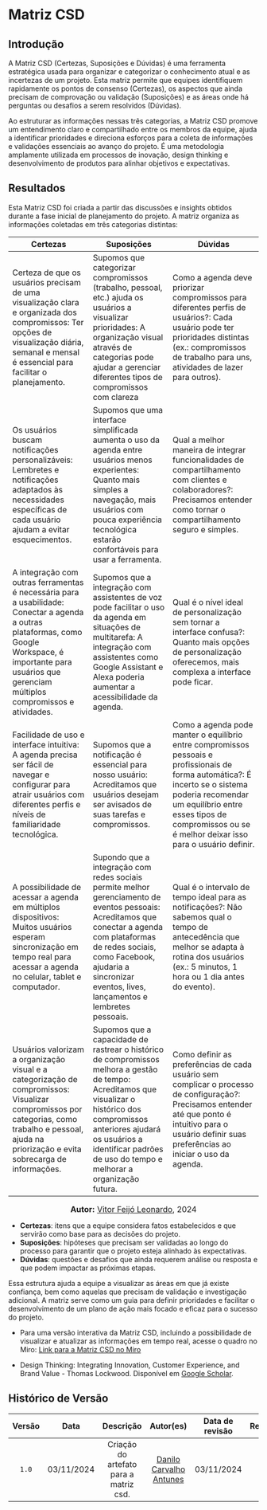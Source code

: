 # Matriz CSD 

## Introdução

A Matriz CSD (Certezas, Suposições e Dúvidas) é uma ferramenta estratégica usada para organizar e categorizar o conhecimento atual e as incertezas de um projeto. Esta matriz permite que equipes identifiquem rapidamente os pontos de consenso (Certezas), os aspectos que ainda precisam de comprovação ou validação (Suposições) e as áreas onde há perguntas ou desafios a serem resolvidos (Dúvidas). 

Ao estruturar as informações nessas três categorias, a Matriz CSD promove um entendimento claro e compartilhado entre os membros da equipe, ajuda a identificar prioridades e direciona esforços para a coleta de informações e validações essenciais ao avanço do projeto. É uma metodologia amplamente utilizada em processos de inovação, design thinking e desenvolvimento de produtos para alinhar objetivos e expectativas.

## Resultados

Esta Matriz CSD foi criada a partir das discussões e insights obtidos durante a fase inicial de planejamento do projeto. A matriz organiza as informações coletadas em três categorias distintas:

<center>

| Certezas                                                                                                                                              | Suposições                                                                                                                           | Dúvidas                                                                                                                           |
| ------------------------------------------------------------------------------------------------------------------------------------------------------ | ------------------------------------------------------------------------------------------------------------------------------------- | --------------------------------------------------------------------------------------------------------------------------------- |
| Certeza de que os usuários precisam de uma visualização clara e organizada dos compromissos: Ter opções de visualização diária, semanal e mensal é essencial para facilitar o planejamento.  | Supomos que categorizar compromissos (trabalho, pessoal, etc.) ajuda os usuários a visualizar prioridades: A organização visual através de categorias pode ajudar a gerenciar diferentes tipos de compromissos com clareza  | Como a agenda deve priorizar compromissos para diferentes perfis de usuários?: Cada usuário pode ter prioridades distintas (ex.: compromissos de trabalho para uns, atividades de lazer para outros).  |
| Os usuários buscam notificações personalizáveis: Lembretes e notificações adaptados às necessidades específicas de cada usuário ajudam a evitar esquecimentos. | Supomos que uma interface simplificada aumenta o uso da agenda entre usuários menos experientes: Quanto mais simples a navegação, mais usuários com pouca experiência tecnológica estarão confortáveis para usar a ferramenta. | Qual a melhor maneira de integrar funcionalidades de compartilhamento com clientes e colaboradores?: Precisamos entender como tornar o compartilhamento seguro e simples.  |
|A integração com outras ferramentas é necessária para a usabilidade: Conectar a agenda a outras plataformas, como Google Workspace, é importante para usuários que gerenciam múltiplos compromissos e atividades. | Supomos que a integração com assistentes de voz pode facilitar o uso da agenda em situações de multitarefa: A integração com assistentes como Google Assistant e Alexa poderia aumentar a acessibilidade da agenda. | Qual é o nível ideal de personalização sem tornar a interface confusa?: Quanto mais opções de personalização oferecemos, mais complexa a interface pode ficar.  |
|Facilidade de uso e interface intuitiva: A agenda precisa ser fácil de navegar e configurar para atrair usuários com diferentes perfis e níveis de familiaridade tecnológica. |Supomos que a notificação é essencial para nosso usuário: Acreditamos que usuários desejam ser avisados de suas tarefas e compromissos. | Como a agenda pode manter o equilíbrio entre c﻿ompromissos pessoais e profissionais de forma automática?: É incerto se o sistema poderia recomendar um equilíbrio entre esses tipos de compromissos ou se é melhor deixar isso para o usuário definir.|
|A possibilidade de acessar a agenda em múltiplos dispositivos: Muitos usuários esperam sincronização em tempo real para acessar a agenda no celular, tablet e computador. | Supondo que a integração com redes sociais permite melhor gerenciamento de eventos pessoais: Acreditamos que conectar a agenda com plataformas de redes sociais, como Facebook, ajudaria a sincronizar eventos, lives, lançamentos e lembretes pessoais. | Qual é o intervalo de tempo ideal para as notificações?: Não sabemos qual o tempo de antecedência que melhor se adapta à rotina dos usuários (ex.: 5 minutos, 1 hora ou 1 dia antes do evento). |
| Usuários valorizam a organização visual e a categorização de compromissos: Visualizar compromissos por categorias, como trabalho e pessoal, ajuda na priorização e evita sobrecarga de informações. | Supomos que a capacidade de rastrear o histórico de compromissos melhora a gestão de tempo: Acreditamos que visualizar o histórico dos compromissos anteriores ajudará os usuários a identificar padrões de uso do tempo e melhorar a organização futura. | Como definir as preferências de cada usuário sem c﻿omplicar o processo de configuração?: Precisamos entender até que ponto é intuitivo para o usuário definir suas preferências ao iniciar o uso da agenda.  |

</center>

<font size="3"><p style="text-align: center"><b>Autor:</b>  [Vitor Feijó Leonardo](https://github.com/vitorfleonardo), 2024</p></font>

- **Certezas**: itens que a equipe considera fatos estabelecidos e que servirão como base para as decisões do projeto.
- **Suposições**: hipóteses que precisam ser validadas ao longo do processo para garantir que o projeto esteja alinhado às expectativas.
- **Dúvidas**: questões e desafios que ainda requerem análise ou resposta e que podem impactar as próximas etapas.

Essa estrutura ajuda a equipe a visualizar as áreas em que já existe confiança, bem como aquelas que precisam de validação e investigação adicional. A matriz serve como um guia para definir prioridades e facilitar o desenvolvimento de um plano de ação mais focado e eficaz para o sucesso do projeto.

- Para uma versão interativa da Matriz CSD, incluindo a possibilidade de visualizar e atualizar as informações em tempo real, acesse o quadro no Miro: [Link para a Matriz CSD no Miro](https://miro.com/app/live-embed/uXjVLLRYkic=/?moveToViewport=-430256,157437,21932,14392&embedId=215027819871)

- Design Thinking: Integrating Innovation, Customer Experience, and Brand Value - Thomas Lockwood. Disponível em [Google Scholar](https://scholar.google.com/).

## Histórico de Versão

| Versão | Data | Descrição | Autor(es) | Data de revisão | Revisor(es) |
| :-: | :-: | :-: | :-: | :-: | :-: |
| `1.0` | 03/11/2024  | Criação do artefato para a matriz csd. | [Danilo Carvalho Antunes](https://github.com/Danilo-Carvalho-Antunes) |  03/11/2024  | [Bianca Castro](https://github.com/BiancaPatrocinio7) |